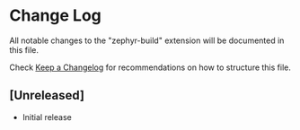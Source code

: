 # Change Log

All notable changes to the "zephyr-build" extension will be documented in this file.

Check [Keep a Changelog](http://keepachangelog.com/) for recommendations on how to structure this file.

## [Unreleased]

- Initial release